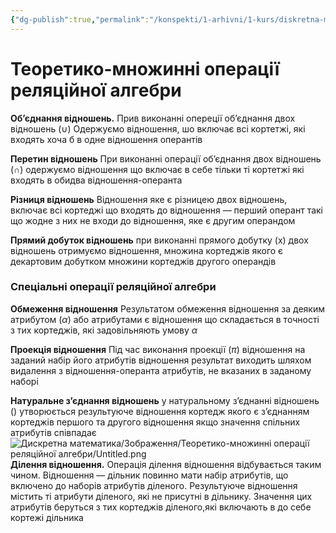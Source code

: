 ```yaml
---
{"dg-publish":true,"permalink":"/konspekti/1-arhivni/1-kurs/diskretna-matematika/teoretiko-mnozhinni-operacziyi-relyaczijnoyi-algebri/"}
---
```


# Теоретико-множинні операції реляційної алгебри
********************************************Об’єднання відношень.******************************************** Прив виконанні опереції об’єднання двох відношень ($\cup$) Одержуємо відношення, шо включає всі кортетжі, які входять хоча б в одне відношення оперантів

************************************Перетин відношень************************************ При виконанні операції об’єднання двох відношень ($\cap$) одержуємо відношення що включає в себе тільки ті кортетжі які входять в обидва відношення-операнта

****************************************Різниця відношень****************************************  Відношення яке є різницею двох відношень, включає всі кортеджі що входять до відношення — перший оперант такі що жодне з них не входи до відношення, яке є другим операндом

**************************************************Прямий добуток відношень**************************************************  при виконанні прямого добутку (x) двох відношень отримуємо відношення, множина кортеджів якого є декартовим добутком множини кортеджів другого операндів

### Спеціальні операції реляційної алгебри

******************************************Обмеження відношення****************************************** Результатом обмеження відношення за деяким атрибутом ($\alpha$) або атрибутами є відношення що складається в точності з тих кортеджів, які задовільняють умову $\alpha$

****************************************Проекція відношення****************************************  Під час виконання проекції ($\pi$) відношення на заданий набір його атрибутів відношення результат виходить шляхом видалення з відношення-операнта атрибутів, не вказаних в заданому наборі

****************Натуральне з’єднання відношень**************** у натуральному з’єднанні відношень () утворюється результуюче відношення кортедж якого є з’єднанням кортеджів першого та другого відношення якщо значення спільних атрибутів співпадає
![Дискретна математика/Зображення/Теоретико-множинні операції реляційної алгебри/Untitled.png](/img/user/%D0%9A%D0%BE%D0%BD%D1%81%D0%BF%D0%B5%D0%BA%D1%82%D0%B8/1.%20%D0%90%D1%80%D1%85%D1%96%D0%B2%D0%BD%D1%96/1%20%D0%BA%D1%83%D1%80%D1%81/%D0%94%D0%B8%D1%81%D0%BA%D1%80%D0%B5%D1%82%D0%BD%D0%B0%20%D0%BC%D0%B0%D1%82%D0%B5%D0%BC%D0%B0%D1%82%D0%B8%D0%BA%D0%B0/%D0%97%D0%BE%D0%B1%D1%80%D0%B0%D0%B6%D0%B5%D0%BD%D0%BD%D1%8F/%D0%A2%D0%B5%D0%BE%D1%80%D0%B5%D1%82%D0%B8%D0%BA%D0%BE-%D0%BC%D0%BD%D0%BE%D0%B6%D0%B8%D0%BD%D0%BD%D1%96%20%D0%BE%D0%BF%D0%B5%D1%80%D0%B0%D1%86%D1%96%D1%97%20%D1%80%D0%B5%D0%BB%D1%8F%D1%86%D1%96%D0%B9%D0%BD%D0%BE%D1%97%20%D0%B0%D0%BB%D0%B3%D0%B5%D0%B1%D1%80%D0%B8/Untitled.png)
**************************************Ділення відношення.**************************************  Операція ділення відношення відбувається таким чином. Відношення — дільник повинно мати набір атрибутів, що включено до наборів атрибутів діленого. Результуюче відношення містить ті атрибути діленого, які не присутні в дільнику. Значення цих атрибутів беруться з тих кортеджів діленого,які включають в до себе кортежі дільника

